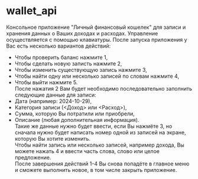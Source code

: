 # wallet_api
  Консольное приложение "Личный финансовый кошелек" для записи и хранения данных о Ваших доходах и расходах. Управление осуществляется с помощью клавиатуры. После запуска приложения у Вас есть несколько вариантов действий:  
- Чтобы проверить баланс нажмите 1,  
- Чтобы сделать новую записть нажмите 2,  
- Чтобы изменить существующую запись нажмите 3,  
- Чтобы найти одну или несколько записей по словам нажмите 4,  
- Чтобы выйти нажмите 5.  
  После нажатия 2 Вам будет необходимо последовательно заполнить следующие данные для записи:  
- Дата (например: 2024-10-29),  
- Категория записи (<Доход> или <Расход>),  
- Сумма, которую Вы потратили или приобрели,  
- Описание (любая дополнительная информация).  
  Такие же данные нужно будет ввести, если Вы нажмёте 3, но сначала нужно будет написать номер одной из записей на экране, которую Вы хотите изменить.  
  Чтобы найти запись или несколько записей, например дохода, Вы можете нажать 4 и ввести часть слова, слово или целое предложение.  
  После завершения действий 1-4 Вы снова попадёте в главное меню и сможете выполнить новое, в том числе закрыть приложение.  
